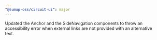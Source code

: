 ```yaml
---
"@sumup-oss/circuit-ui": major
---
```


Updated the Anchor and the SideNavigation components to throw an accessibility error when external links are not provided with an alternative text.
